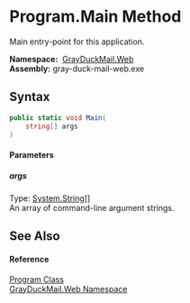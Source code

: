 Program.Main Method
===================
Main entry-point for this application.

  **Namespace:**  [GrayDuckMail.Web][1]  
  **Assembly:** gray-duck-mail-web.exe

Syntax
------

```csharp
public static void Main(
	string[] args
)
```

#### Parameters

##### *args*
Type: [System.String][2][]  
 An array of command-line argument strings.


See Also
--------

#### Reference
[Program Class][3]  
[GrayDuckMail.Web Namespace][1]  

[1]: ../README.md
[2]: https://docs.microsoft.com/dotnet/api/system.string
[3]: README.md